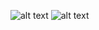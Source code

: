 ![alt text](https://bitbucket.org/samuel-oldra/backup-file-ftp/raw/ead4c1e110964efc6bdce051fc4879e1c586c43d/README_IMGS/1.png)
![alt text](https://bitbucket.org/samuel-oldra/backup-file-ftp/raw/ead4c1e110964efc6bdce051fc4879e1c586c43d/README_IMGS/2.png)